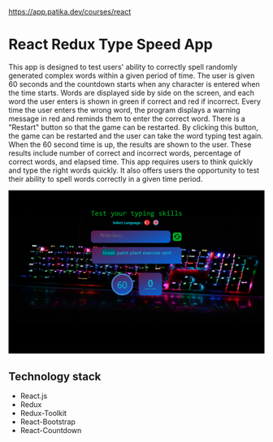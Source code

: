 https://app.patika.dev/courses/react

# React Redux Type Speed App
This app is designed to test users' ability to correctly spell randomly generated complex words within a given period of time. The user is given 60 seconds and the countdown starts when any character is entered when the time starts.
Words are displayed side by side on the screen, and each word the user enters is shown in green if correct and red if incorrect. Every time the user enters the wrong word, the program displays a warning message in red and reminds them to enter the correct word.
There is a "Restart" button so that the game can be restarted. By clicking this button, the game can be restarted and the user can take the word typing test again.
When the 60 second time is up, the results are shown to the user. These results include number of correct and incorrect words, percentage of correct words, and elapsed time.
This app requires users to think quickly and type the right words quickly. It also offers users the opportunity to test their ability to spell words correctly in a given time period.

![alt text](./src/assets/readme.png)


## Technology stack

- React.js
- Redux
- Redux-Toolkit
- React-Bootstrap
- React-Countdown
